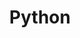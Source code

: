 ---
layout: default
title: Python
parent: Tutorials
order: 5
nav_order: 120
permalink: /docs/tutorials/python/
has_children: true
has_toc: true
---